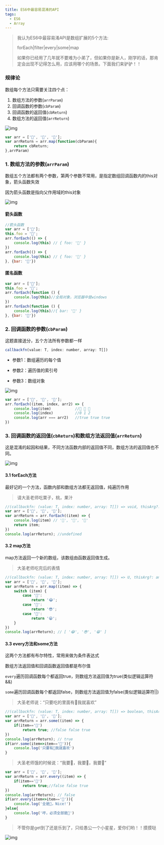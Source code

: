 ```yaml
---
title: ES6中最容易混淆的API
tags:
  - ES6
  - Array
---
```


> 我认为ES6中最容易淆API是数组扩展的5个方法:
>
> forEach|filter|every|some|map
>
> 如果你已经用了几年就不要难为小弟了，但如果你是新人，刚学的话，那肯定会出现不记得怎么用，应该用哪个的场景。下面我们来驴驴！！

### 规律论

数组每个方法只需要关注四个点：

1. 数组方法的参数(`arrParam`)
2. 回调函数的参数(`cbParam`)
3. 回调函数的返回值(`cbReturn`)
4. 数组方法的返回值(`arrReturn`)

![img](2020-9-15-es6-array.assets/for-example.png)

```javascript
var arr = ['🌰', '🍹', '🍑'];
var arrReturn = arr.map(function(cbParam){
    return cbReturn;
},arrParam)
```

### 1. 数组方法的参数(`arrParam`)

数组五个方法都有两个参数，第两个参数不常用，是指定数组回调函数内的this对象，箭头函数失效

因为箭头函数是指向父作用域的this对象

![img](2020-9-15-es6-array.assets/for-example.png)

#### 箭头函数

```javascript
//箭头函数
var arr = ['🌰'];
this.foo = '🍹';
arr.forEach(() => {
    console.log(this) // { foo: '🍹' }
})
arr.forEach(() => {
    console.log(this) // { foo: '🍹' }
}, {bar: '🍑'})
```

#### 匿名函数

```javascript
var arr = ['🌰'];
this.foo = '🍹';
arr.forEach(function () {
    console.log(this)//全局对象，浏览器中是windows
})
arr.forEach(function () {
    console.log(this)//{ bar: '🍑' }
}, {bar: '🍑'})
```

### 2. 回调函数的参数(`cbParam`)

这题直接送分，五个方法所有参数都一样

```javascript
callbackfn(value: T, index: number, array: T[])
```

- 参数1：数组遍历的每个值

- 参数2：遍历值的索引号

- 参数3：数组对象

![img](2020-9-15-es6-array.assets/for-example.png)

```javascript
var arr = ['🌰', '🍹', '🍑'];
arr.forEach((item, index, arr2) => {
    console.log(item)           //🌰 🍹 🍑
    console.log(index)          //0 1 2
    console.log(arr === arr2)   //true true true
})
```

### 3. 回调函数的返回值(`cbReturn`)和数组方法返回值(`arrReturn`)

这是混淆的起因和结果，不同方法函数内部的返回值不同，数组方法的返回值也不同。

![img](2020-9-15-es6-array.assets/for-example.png)

#### 3.1 forEach方法

最好记的一个方法，函数内部和数组方法都无返回值，纯遍历作用

> 请大圣老师吃栗子，桃，果汁

```javascript
//(callbackfn: (value: T, index: number, array: T[]) => void, thisArg?: any): void;
var arr = ['🌰', '🍹', '🍑'];
var arrReturn = arr.forEach((item) => {
    console.log(item) // '🌰', '🍹', '🍑'
    return item;
})
console.log(arrReturn); //undefined
```



#### 3.2 map方法

map方法返回一个新的数组，该数组由函数返回值生成。

> 大圣老师吃完后的表情

```javascript
//(callbackfn: (value: T, index: number, array: T[]) => U, thisArg?: any): U[]
var arr = ['🌰', '🍹', '🍑'];
var arrReturn = arr.map((item) => {
    switch (item) {
        case '🌰':
            return '😂';
        case '🍹':
            return '😎';
        case '🍑':
            return '😁';
    }
})
console.log(arrReturn); // [ '😂', '😎', '😁' ]
```



#### 3.3 every方法和some方法

这两个方法都有布尔特性，常用来做为条件表达式

数组方法返回值和回调函数返回值都是布尔值

`every`遍历回调函数每个都返回true，则数组方法返回值为true(类似逻辑运算符&&)

`some`遍历回调函数每个都返回false，则数组方法返回值为false(类似逻辑运算符||)

> 大圣老师说：“只要吃的里面有🍑我就喜欢”

```javascript
//(callbackfn: (value: T, index: number, array: T[]) => boolean, thisArg?: any): boolean;
var arr = ['🌰', '🍹', '🍑'];
var arrReturn = arr.some((item) => {
    if(item=='🍑')
        return true; //false false true
})
console.log(arrReturn); // true
if(arr.some(item=>item=='🍑')){
    console.log('只要有🍑我就喜欢')
}
```

> 大圣老师饿的时候说：“我要🍑，我要🍑，我要🍑”

```javascript
var arr = ['🌰', '🍹', '🍑'];
var arrReturn = arr.every((item) => {
    if(item=='🍑')
        return true;//false false true
})
console.log(arrReturn); // false
if(arr.every(item=>item=='🍑')){
    console.log('全是🍑，Nice!')
}else{
    console.log('哼，必须全部是🍑')
}
```



> 不管你是get到了还是乐到了，只给愚公一个小星星，爱你们哟！！摸摸哒

![img](2020-9-15-es6-array.assets/calcyu.jpg)